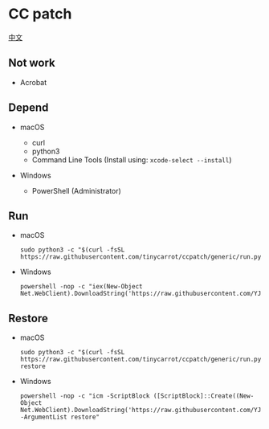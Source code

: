 # CC patch

[中文](./README.zh_CN.md)

## Not work

* Acrobat

## Depend

* macOS
  * curl
  * python3
  * Command Line Tools (Install using: `xcode-select --install`)

* Windows
  * PowerShell (Administrator)

## Run

* macOS

      sudo python3 -c "$(curl -fsSL https://raw.githubusercontent.com/tinycarrot/ccpatch/generic/run.py)"

* Windows

      powershell -nop -c "iex(New-Object Net.WebClient).DownloadString('https://raw.githubusercontent.com/YJBeetle/ccpatch/generic/run.ps1')"

## Restore

* macOS

      sudo python3 -c "$(curl -fsSL https://raw.githubusercontent.com/tinycarrot/ccpatch/generic/run.py)" restore

* Windows

      powershell -nop -c "icm -ScriptBlock ([ScriptBlock]::Create((New-Object Net.WebClient).DownloadString('https://raw.githubusercontent.com/YJBeetle/ccpatch/generic/run.ps1'))) -ArgumentList restore"
